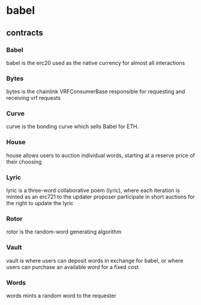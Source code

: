 # babel

## contracts

### Babel

babel is the erc20 used as the native currency for almost all interactions

### Bytes

bytes is the chainlink VRFConsumerBase responsible for requesting and receiving vrf requests

### Curve

curve is the bonding curve which sells Babel for ETH.

### House

house allows users to auction individual words, starting at a reserve price of their choosing

### Lyric

lyric is a three-word collaborative poem (lyric), where each iteration is minted as an erc721 to the updater
proposer participate in short auctions for the right to update the lyric

### Rotor

rotor is the random-word generating algorithm

### Vault

vault is where users can deposit words in exchange for babel, or where users can purchase an available word for a fixed cost

### Words

words mints a random word to the requester
